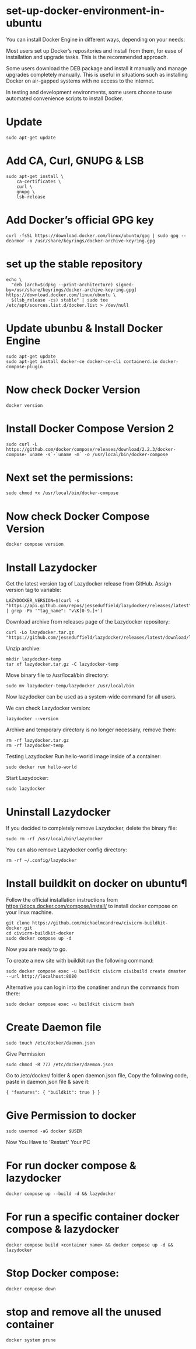 # set-up-docker-environment-in-ubuntu

You can install Docker Engine in different ways, depending on your needs:

Most users set up Docker’s repositories and install from them, for ease of installation and upgrade tasks. This is the recommended approach.

Some users download the DEB package and install it manually and manage upgrades completely manually. This is useful in situations such as installing Docker on air-gapped systems with no access to the internet.

In testing and development environments, some users choose to use automated convenience scripts to install Docker.

# Update
~~~
sudo apt-get update
~~~

# Add CA, Curl, GNUPG & LSB
~~~
sudo apt-get install \
    ca-certificates \
    curl \
    gnupg \
    lsb-release
~~~

# Add Docker’s official GPG key
~~~
curl -fsSL https://download.docker.com/linux/ubuntu/gpg | sudo gpg --dearmor -o /usr/share/keyrings/docker-archive-keyring.gpg
~~~

# set up the stable repository
~~~
echo \
  "deb [arch=$(dpkg --print-architecture) signed-by=/usr/share/keyrings/docker-archive-keyring.gpg] https://download.docker.com/linux/ubuntu \
  $(lsb_release -cs) stable" | sudo tee /etc/apt/sources.list.d/docker.list > /dev/null
~~~

# Update ubunbu & Install Docker Engine
~~~
sudo apt-get update
sudo apt-get install docker-ce docker-ce-cli containerd.io docker-compose-plugin
~~~

# Now check Docker Version
~~~
docker version
~~~

# Install Docker Compose Version 2
~~~
sudo curl -L https://github.com/docker/compose/releases/download/2.2.3/docker-compose-`uname -s`-`uname -m` -o /usr/local/bin/docker-compose
~~~

# Next set the permissions:
~~~
sudo chmod +x /usr/local/bin/docker-compose
~~~

# Now check Docker Compose Version
~~~
docker compose version
~~~

# Install Lazydocker
Get the latest version tag of Lazydocker release from GitHub. Assign version tag to variable:

~~~
LAZYDOCKER_VERSION=$(curl -s "https://api.github.com/repos/jesseduffield/lazydocker/releases/latest" | grep -Po '"tag_name": "v\K[0-9.]+')
~~~

Download archive from releases page of the Lazydocker repository:

~~~
curl -Lo lazydocker.tar.gz "https://github.com/jesseduffield/lazydocker/releases/latest/download/lazydocker_${LAZYDOCKER_VERSION}_Linux_x86_64.tar.gz"
~~~

Unzip archive:
~~~
mkdir lazydocker-temp
tar xf lazydocker.tar.gz -C lazydocker-temp
~~~
Move binary file to /usr/local/bin directory:
~~~
sudo mv lazydocker-temp/lazydocker /usr/local/bin
~~~
Now lazydocker can be used as a system-wide command for all users.

We can check Lazydocker version:
~~~
lazydocker --version
~~~
Archive and temporary directory is no longer necessary, remove them:
~~~
rm -rf lazydocker.tar.gz
rm -rf lazydocker-temp
~~~
Testing Lazydocker
Run hello-world image inside of a container:
~~~
sudo docker run hello-world
~~~
Start Lazydocker:
~~~
sudo lazydocker
~~~

# Uninstall Lazydocker
If you decided to completely remove Lazydocker, delete the binary file:
~~~
sudo rm -rf /usr/local/bin/lazydocker
~~~
You can also remove Lazydocker config directory:
~~~
rm -rf ~/.config/lazydocker
~~~

# Install buildkit on docker on ubuntu¶
Follow the official installation instructions from https://docs.docker.com/compose/install/ to install docker compose on your linux machine.

~~~
git clone https://github.com/michaelmcandrew/civicrm-buildkit-docker.git
cd civicrm-buildkit-docker
sudo docker compose up -d
~~~
Now you are ready to go.

To create a new site with buildkit run the following command:

~~~
sudo docker compose exec -u buildkit civicrm civibuild create dmaster --url http://localhost:8080
~~~
Alternative you can login into the conatiner and run the commands from there:

~~~
sudo docker compose exec -u buildkit civicrm bash
~~~

# Create Daemon file
~~~
sudo touch /etc/docker/daemon.json
~~~
Give Permission
~~~
sudo chmod -R 777 /etc/docker/daemon.json
~~~
Go to /etc/docker/ folder & open daemon.json file, Copy the following code, paste in daemon.json file & save it:
~~~
{ "features": { "buildkit": true } }
~~~

# Give Permission to docker
~~~
sudo usermod -aG docker $USER
~~~
 
Now You Have to 'Restart' Your PC

# For run docker compose & lazydocker
~~~
docker compose up --build -d && lazydocker  
~~~

# For run a specific container docker compose & lazydocker
~~~
docker compose build <container name> && docker compose up -d && lazydocker  
~~~

# Stop Docker compose:
~~~
docker compose down
~~~

# stop and remove all the unused container
~~~
docker system prune
~~~

